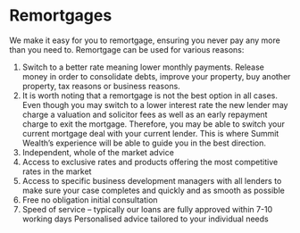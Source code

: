 # Remortgages

We make it easy for you to remortgage, ensuring you never pay any more than you need to. Remortgage can be used for various reasons:

1. Switch to a better rate meaning lower monthly payments.
Release money in order to consolidate debts, improve your property, buy another property, tax reasons or business reasons. 
1. It is worth noting that a remortgage is not the best option in all cases. Even though you may switch to a lower interest rate the new lender may charge a valuation and solicitor fees as well as an early repayment charge to exit the mortgage. Therefore, you may be able to switch your current mortgage deal with your current lender. This is where Summit Wealth’s experience will be able to guide you in the best direction. 
1. Independent, whole of the market advice
1. Access to exclusive rates and products offering the most competitive rates in the market
1. Access to specific business development managers with all lenders to make sure your case completes and quickly and as smooth as possible
1. Free no obligation initial consultation
1. Speed of service – typically our loans are fully approved within 7-10 working days 
Personalised advice tailored to your individual needs
